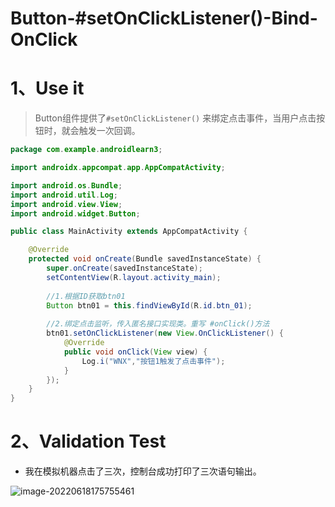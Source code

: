 # Button-#setOnClickListener()-Bind-OnClick

# 1、Use it

> Button组件提供了`#setOnClickListener()` 来绑定点击事件，当用户点击按钮时，就会触发一次回调。

```java
package com.example.androidlearn3;

import androidx.appcompat.app.AppCompatActivity;

import android.os.Bundle;
import android.util.Log;
import android.view.View;
import android.widget.Button;

public class MainActivity extends AppCompatActivity {

    @Override
    protected void onCreate(Bundle savedInstanceState) {
        super.onCreate(savedInstanceState);
        setContentView(R.layout.activity_main);
		
        //1.根据ID获取btn01
        Button btn01 = this.findViewById(R.id.btn_01);
		
        //2.绑定点击监听，传入匿名接口实现类。重写 #onClick()方法
        btn01.setOnClickListener(new View.OnClickListener() {
            @Override
            public void onClick(View view) {
                Log.i("WNX","按钮1触发了点击事件");
            }
        });
    }
}
```

# 2、Validation Test

- 我在模拟机器点击了三次，控制台成功打印了三次语句输出。

![image-20220618175755461](C:/Users/Administrator.DESKTOP-E0KTJ20/AppData/Roaming/Typora/typora-user-images/image-20220618175755461.png)